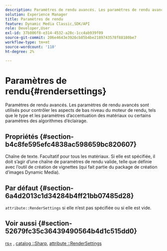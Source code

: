 ```yaml
---
description: Paramètres de rendu avancés. Les paramètres de rendu avancés sont utilisés pour contrôler les aspects de bas niveau du moteur de rendu, tels que le type et les paramètres d’accentuation des matériaux ou certains paramètres des algorithmes d’éclairage.
solution: Experience Manager
title: Paramètres de rendu
feature: Dynamic Media Classic,SDK/API
role: Developer,User
exl-id: 37b806f8-e314-4532-a28c-1cc4ab939f09
source-git-commit: 206e4643e3926cb85b4be2189743578f88180be7
workflow-type: tm+mt
source-wordcount: '110'
ht-degree: 2%

---
```


# Paramètres de rendu{#rendersettings}

Paramètres de rendu avancés. Les paramètres de rendu avancés sont utilisés pour contrôler les aspects de bas niveau du moteur de rendu, tels que le type et les paramètres d’accentuation des matériaux ou certains paramètres des algorithmes d’éclairage.

## Propriétés {#section-b4c8fe595efc4838ac598659bc820607}

Chaîne de texte. Facultatif pour tous les matériaux. Si elle est spécifiée, il doit s’agir d’une chaîne de paramètres de rendu valide, telle que définie avec l’outil de création de vignettes (qui fait partie du package de création d’images Dynamic Media).

## Par défaut {#section-6a4d2013c1d34284b4ff21bb07485d28}

`attribute::RenderSettings` si elle n’est pas spécifiée ou si elle est vide.

## Voir aussi {#section-52679fc35c36439490564b4d1c515dd0}

[rs=](../../../../../ir-api/http-protocol/image-rendering-api-ref/c-ir-http-protocol-ref/c-ir-http-protocol-command-reference/r-ir-rs.md#reference-d20cefaaa6cd4f449d1591c87959b4cf) , [catalog ::Sharp](../../../../../ir-api/material-cat/image-rendering-api-ref/c-ir-material-catalog/c-ir-material-data-reference/r-ir-sharp-dataref.md#reference-f79a14bd52474dfd8495115d398a30d0), [attribute ::RenderSettings](../../../../../ir-api/material-cat/image-rendering-api-ref/c-ir-material-catalog/c-ir-attributes-reference/r-ir-rendersettings.md#reference-f3ae5e18095d40b2a8edef957dd82fbd)
